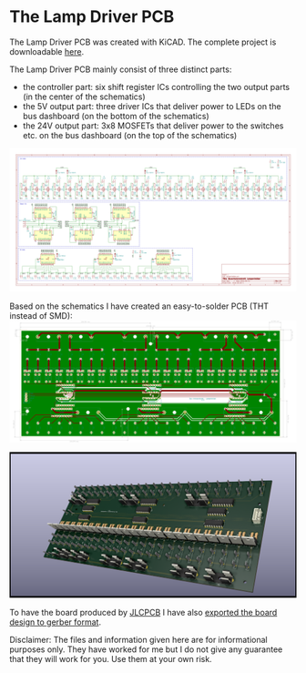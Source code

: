 # The Lamp Driver PCB

The Lamp Driver PCB was created with KiCAD. The complete project is downloadable [here](files/LampDriver-Kicad.zip).

The Lamp Driver PCB mainly consist of three distinct parts:
- the controller part: six shift register ICs controlling the two output parts (in the center of the schematics)
- the 5V output part: three driver ICs that deliver power to LEDs on the bus dashboard (on the bottom of the schematics)
- the 24V output part: 3x8 MOSFETs that deliver power to the switches etc. on the bus dashboard (on the top of the schematics)

![the schematics](images/LampDriverSchematics.png)

Based on the schematics I have created an easy-to-solder PCB (THT instead of SMD):
![the pcb](images/LampDriverBoard.svg)


![the rendered pcb](images/LampDriverPCB.png)

To have the board produced by [JLCPCB](https://jlcpcb.com/) I have also [exported the board design to gerber format](files/LampDriverPCB_gerber.zip).

Disclaimer: The files and information given here are for informational purposes only. They have worked for me but I do not give any guarantee that they will work for you. Use them at your own risk.
